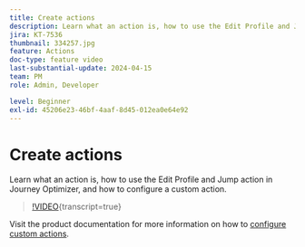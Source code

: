 ```yaml
---
title: Create actions
description: Learn what an action is, how to use the Edit Profile and Jump action in Journey Optimizer, and how to configure a custom action.
jira: KT-7536
thumbnail: 334257.jpg
feature: Actions
doc-type: feature video
last-substantial-update: 2024-04-15
team: PM
role: Admin, Developer

level: Beginner
exl-id: 45206e23-46bf-4aaf-8d45-012ea0e64e92
---
```

# Create actions

Learn what an action is, how to use the Edit Profile and Jump action in Journey Optimizer, and how to configure a custom action.  

>[!VIDEO](https://video.tv.adobe.com/v/3428396?quality=12&learn=on){transcript=true}

Visit the product documentation for more information on how to [configure custom actions](https://experienceleague.adobe.com/en/docs/journey-optimizer/using/configuration/configure-journeys/action-journeys/about-custom-action-configuration).
